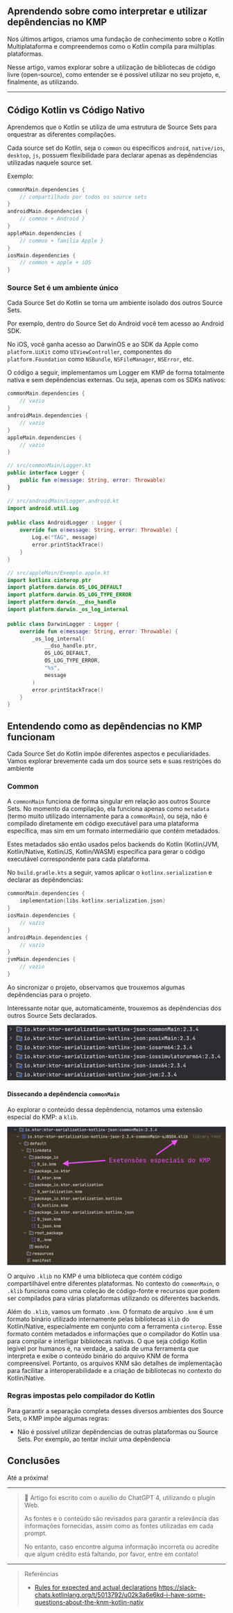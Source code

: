 ## Aprendendo sobre como interpretar e utilizar depêndencias no KMP

Nos últimos artigos, criamos uma fundação de conhecimento sobre o Kotlin Multiplataforma e compreendemos como o Kotlin compila para múltiplas plataformas. 

Nesse artigo, vamos explorar sobre a utilização de bibliotecas de código livre (open-source), como entender se é possível utilizar no seu projeto, e, finalmente, as utilizando.

---

## Código Kotlin vs Código Nativo
Aprendemos que o Kotlin se utiliza de uma estrutura de Source Sets para orquestrar as diferentes compilações.

Cada source set do Kotlin, seja o `common` ou específicos `android`, `native/ios`, `desktop`, `js`, possuem flexibilidade para declarar apenas as depêndencias utilizadas naquele source set.

Exemplo:
```kotlin
commonMain.dependencies {
    // compartilhado por todos os source sets 
}
androidMain.dependencies {
    // common + Android }
}
appleMain.dependencies {
    // common + família Apple }
}
iosMain.dependencies {
    // common + apple + iOS 
}
```

### Source Set é um ambiente único
Cada Source Set do Kotlin se torna um ambiente isolado dos outros Source Sets. 

Por exemplo, dentro do Source Set do Android você tem acesso ao Android SDK.

No iOS, você ganha acesso ao DarwinOS e ao SDK da Apple como `platform.UiKit` como `UIViewController`, 
componentes do `platform.Foundation` como `NSBundle`, `NSFileManager`, `NSError`, etc.  

O código a seguir, implementamos um Logger em KMP de forma totalmente nativa e sem depêndencias externas. Ou seja, apenas com os SDKs nativos:

```kotlin
commonMain.dependencies {
    // vazio 
}
androidMain.dependencies {
    // vazio
}
appleMain.dependencies {
    // vazio
}
```
```kotlin
// src/commonMain/Logger.kt
public interface Logger {
    public fun e(message: String, error: Throwable)
}
```
```kotlin
// src/androidMain/Logger.android.kt
import android.util.Log

public class AndroidLogger : Logger {
    override fun e(message: String, error: Throwable) {
        Log.e("TAG", message)
        error.printStackTrace()
    }
}
```
```kotlin
// src/appleMain/Exemplo.apple.kt
import kotlinx.cinterop.ptr
import platform.darwin.OS_LOG_DEFAULT
import platform.darwin.OS_LOG_TYPE_ERROR
import platform.darwin.__dso_handle
import platform.darwin._os_log_internal

public class DarwinLogger : Logger {
    override fun e(message: String, error: Throwable) {
        _os_log_internal(
            __dso_handle.ptr,
            OS_LOG_DEFAULT,
            OS_LOG_TYPE_ERROR,
            "%s",
            message
        )
        error.printStackTrace()
    }
}
```

## Entendendo como as depêndencias no KMP funcionam
Cada Source Set do Kotlin impõe diferentes aspectos e peculiaridades. Vamos explorar brevemente cada um dos source sets e suas restrições do ambiente

### Common
A `commonMain` funciona de forma singular em relação aos outros Source Sets. No momento da compilação, ela funciona 
apenas como `metadata` (termo muito utilizado internamente para a `commonMain`), ou seja, não é compilado diretamente
em código executável para uma plataforma específica, mas sim em um formato intermediário que contém metadados. 

Estes metadados são então usados pelos backends do Kotlin (Kotlin/JVM, Kotlin/Native, Kotlin/JS, Kotlin/WASM) 
específica para gerar o código executável correspondente para cada plataforma.  

No `build.gradle.kts` a seguir, vamos aplicar o `kotlinx.serialization` e declarar as depêndencias:  
```kotlin
commonMain.dependencies {
    implementation(libs.kotlinx.serialization.json)
}
iosMain.dependencies {
    // vazio
}
androidMain.dependencies {
    // vazio
}
jvmMain.dependencies {
    // vazio
}
```

Ao sincronizar o projeto, observamos que trouxemos algumas depêndencias para o projeto.

Interessante notar que, automaticamente, trouxemos as depêndencias dos outros Source Sets declarados.

![Dependencias Import Kotlinx Serialization](https://github.com/rsicarelli/KMP-101/blob/main/posts/assets/kmp-dependencies-imported.png?raw=true)

#### Dissecando a depêndencia `commonMain`
Ao explorar o conteúdo dessa depêndencia, notamos uma extensão especial do KMP: a `klib`. 

![Dependencias Common Kotlinx Serialization](https://github.com/rsicarelli/KMP-101/blob/main/posts/assets/kmp-common-dependency.png?raw=true)

O arquivo `.klib` no KMP é uma biblioteca que contém código compartilhável entre diferentes plataformas. 
No contexto do `commonMain`, o `.klib` funciona como uma coleção de código-fonte e recursos que podem ser compilados 
para várias plataformas utilizando os diferentes backends.

Além do `.klib`, vamos um formato `.knm`. O formato de arquivo `.knm` é um formato binário utilizado internamente pelas 
bibliotecas `klib` do Kotlin/Native, especialmente em conjunto com a ferramenta `cinterop`. 
Esse formato contém metadados e informações que o compilador do Kotlin usa para compilar e interligar bibliotecas nativas.
O que seja código Kotlin legível por humanos é, na verdade, a saída de uma ferramenta que interpreta e exibe o 
conteúdo binário do arquivo KNM de forma compreensível. Portanto, os arquivos KNM são detalhes de implementação para facilitar a interoperabilidade e a criação de bibliotecas no contexto do Kotlin/Native.



### Regras impostas pelo compilador do Kotlin
Para garantir a separação completa desses diversos ambientes dos Source Sets, o KMP impõe algumas regras:
- Não é possível utilizar depêndencias de outras plataformas ou Source Sets. Por exemplo, ao tentar incluir uma depêndencia 


## Conclusões


Até a próxima!

---

> 🤖 Artigo foi escrito com o auxílio do ChatGPT 4, utilizando o plugin Web.
>
> As fontes e o conteúdo são revisados para garantir a relevância das informações fornecidas, assim como as fontes utilizadas em cada prompt.
>
> No entanto, caso encontre alguma informação incorreta ou acredite que algum crédito está faltando, por favor, entre em contato!

---

> Referências
> - [Rules for expected and actual declarations](https://kotlinlang.org/docs/multiplatform-expect-actual.html)
> https://slack-chats.kotlinlang.org/t/5013792/u02k3a6e6kd-i-have-some-questions-about-the-knm-kotlin-nativ
